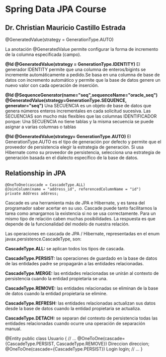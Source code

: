 # Spring Data JPA Course 
## Dr. Christian Mauricio Castillo Estrada
@GeneratedValue(strategy = GenerationType.AUTO)

La anotación @GeneratedValue permite configurar la forma de incremento de la columna especificada (campo).

  **@Id @GeneratedValue(strategy = GenerationType.IDENTITY)**
El generador IDENTITY permite que una columna de enteros/bigints se incremente automáticamente a pedido.Se basa en una columna de base de datos con incremento automático y permite que la base de datos genere un nuevo valor con cada operación de inserción. 

  **@Id @SequenceGenerator(name="seq",sequenceName="oracle_seq")**      
  **@GeneratedValue(strategy=GenerationType.SEQUENCE, generator="seq")**
Una SECUENCIA es un objeto de base de datos que genera números enteros incrementales en cada solicitud sucesiva. Las SECUENCIAS son mucho más flexibles que las columnas IDENTIFICADOR porque: Una SECUENCIA no tiene tablas y la misma secuencia se puede asignar a varias columnas o tablas
  
  **@Id @GeneratedValue(strategy= GenerationType.AUTO)**
El GenerationType.AUTO es el tipo de generación por defecto y permite que el proveedor de persistencia elegir la estrategia de generación. Si usa Hibernate como su proveedor de persistencia, selecciona una estrategia de generación basada en el dialecto específico de la base de datos.


  
## Relationship in JPA

    @OneToOne(cascade = CascadeType.ALL)
    @JoinColumn(name = "address_id", referencedColumnName = "id")
    private Address address;

Cascade es una herramienta más de JPA e Hibernate, y es tarea del programador saber acertar en su uso. Cascade puede tanto facilitarnos la tarea como amargarnos la existencia si no se usa correctamente. Para un mismo tipo de relación caben muchas posibilidades. La respuesta es que depende de la funcionalidad del modelo de nuestra relación.

Las operaciones en cascada de JPA / Hibernate, representadas en el enum javax.persistence.CascadeType, son:

**CascadeType.ALL:** se aplican todos los tipos de cascada.

**CascadeType.PERSIST:** las operaciones de guardado en la base de datos de las entidades padre se propagarán a las entidades relacionadas.

**CascadeType.MERGE:** las entidades relacionadas se unirán al contexto de persistencia cuando la entidad propietaria se una.

**CascadeType.REMOVE:** las entidades relacionadas se eliminan de la base de datos cuando la entidad propietaria se elimine.

**CascadeType.REFRESH:** las entidades relacionadas actualizan sus datos desde la base de datos cuando la entidad propietaria se actualiza.

**CascadeType.DETACH:** se separan del contexto de persistencia todas las entidades relacionadas cuando ocurre una operación de separación manual.

@Entity
public class Usuario {
   // ...
   @OneToOne(cascade={CascadeType.PERSIST, CascadeType.REMOVE})
   Direccion direccion;
   @OneToOne(cascade={CascadeType.PERSIST})
   Login login;
   // ...
}
